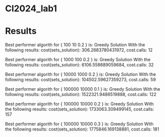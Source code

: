 # CI2024_lab1
# Results
Best performer algorith for { 100 10 0.2 } is:  Greedy Solution
With the following results:  cost(sets_solution): 306.2683780431972, cost.calls: 12


Best performer algorith for { 1000 100 0.2 } is:  Greedy Solution
With the following results:  cost(sets_solution): 6106.558689059684, cost.calls: 32


Best performer algorith for { 10000 1000 0.2 } is:  Greedy Solution
With the following results:  cost(sets_solution): 104502.59627359273, cost.calls: 59


Best performer algorith for { 100000 10000 0.1 } is:  Greedy Solution
With the following results:  cost(sets_solution): 1522321.9486519888, cost.calls: 122


Best performer algorith for { 100000 10000 0.2 } is:  Greedy Solution
With the following results:  cost(sets_solution): 1733063.309499145, cost.calls: 157


Best performer algorith for { 100000 10000 0.3 } is:  Greedy Solution
With the following results:  cost(sets_solution): 1775846.169138881, cost.calls: 181
